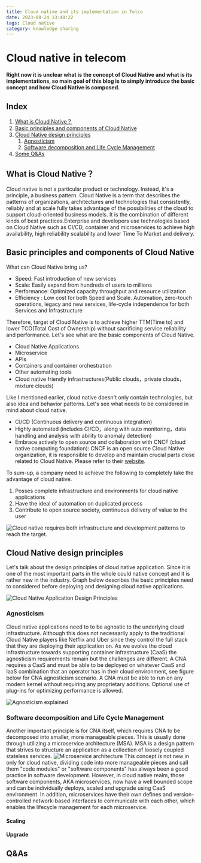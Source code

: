 ```yaml
---
title: Cloud native and its implementation in Telco
date: 2023-08-24 13:48:22
tags: Cloud native
category: knowledge sharing
---
```

# Cloud native in telecom 

**Right now it is unclear what is the concept of Cloud Native and what is its implementations, so main goal of this blog is to simply introduce the basic concept and how Cloud Native is composed.**
## Index
1. [What is Cloud Native？](#what-is-cloud-native)
2. [Basic principles and components of Cloud Native](#basic-principles-and-conponents-of-cloud-native)
3. [Cloud Native design principles](#cloud-native-design-priciples)
    1.  [Agnosticism](#agnosticism)
    2.  [Software decomposition and Life Cycle Management](#software-decomposition-and-life-cycle-management)
4. [Some Q&As](#qas)



## What is Cloud Native？
Cloud native is not a particular product or technology. Instead, it's a principle, a business pattern. Cloud Native is a term that describes the patterns of organizations, architectures and technologies that consistently, reliably and at scale fully takes advantage of the possibilities of the cloud to support cloud-oriented business models. It is the combination of different kinds of best practices.Enterprise and developers use technologies based on Cloud Native such as CI/CD, container and microservices to achieve high availability, high reliability scalability and lower Time To Market and delivery.


## Basic principles and components of Cloud Native
What can Cloud Native bring us?
- Speed: Fast introduction of new services
- Scale: Easily expand from hundreds of users to millions
- Performance: Optimized capacity throughput and resource utilization
- Efficiency : Low cost for both Speed and Scale. Automation, zero-touch operations, legacy and new services, life-cycle independence for both Services and
Infrastructure

Therefore, target of Cloud Native is to achieve higher TTM(Time to) and lower TCO(Total Cost of Ownership) without sacrificing service reliability and performance. Let's see what are the basic components of Cloud Native.

- Cloud Native Applications
- Microservice
- APIs
- Containers and container orchestration
- Other automating tools
- Cloud native friendly infrastructures(Public clouds，private clouds，mixture clouds)

Like I mentioned earlier, cloud native doesn't only contain technologies, but also idea and behavior patterns. Let's see what needs to be considered in mind about cloud native.

- CI/CD (Continuous delivery and continuous integration)
- Highly automated (includes CI/CD，along with auto monitoring，data handling and analysis with ability to anomaly detection)
- Embrace actively to open source and collaboration with CNCF (cloud native computing foundation): CNCF is an open source Cloud Native organization, it is responsible to develop and maintain crucial parts close related to Cloud Native. Please refer to their [website](https://www.cncf.io/).

To sum-up, a company need to achieve the following to completely take the advantage of cloud native.

1. Posses complete infrastructure and environments for cloud native applications
2. Have the ideal of automation on duplicated process
3. Contribute to open source society, continuous delivery of value to the user

![Cloud native requires both infrastructure and development patterns to reach the target.](https://s2.loli.net/2023/09/14/2uHknclWej18IiB.png)

## Cloud Native design principles
Let's talk about the design principles of cloud native application. Since it is one of the most important parts in the whole could native concept and it is rather new in the industry.  Graph below describes the basic principles need to considered before deploying and designing cloud native applications.

![Cloud Native Application Design Principles](https://s2.loli.net/2023/10/18/ErKoVcvehbxfl9i.png)

### Agnosticism

Cloud native applications need to to be agnostic to the underlying cloud infrastructure. Although this does not necessarily apply to the traditional Cloud Native players like Netflix and Uber since they control the full stack that they are deploying their application on.
As we evolve the cloud infrastructure towards supporting container infrastructure (CaaS) the agnosticism requirements remain but the challenges are different. A CNA requires a CaaS and must be able to be deployed on whatever CaaS and IaaS combination that an operator has in their cloud environment, see figure below for CNA agnosticism scenario. A CNA must be able to run on any modern kernel without requiring any proprietary additions. Optional use of plug-ins for optimizing performance is allowed.

![Agnosticism explained](https://s2.loli.net/2023/10/18/ctJGAWqylKeRxuz.png)


### Software decomposition and Life Cycle Management

Another important principle is for CNA itself, which requires CNA to be decomposed into smaller, more manageable pieces. This is usually done through utilizing a microservice architecture (MSA). MSA is a design pattern that strives to structure an application as a collection of loosely coupled stateless services.
![Microservice architecture](https://s2.loli.net/2023/10/23/KhxQlkCBGo7WI9z.png)
This concept is not new in only for cloud native, dividing code into more manageable pieces and call them "code modules" or "software components" has always been a good practice in software development. However, in cloud native realm, those software components, AKA microservices, now have a well bounded scope and can be individually deploys, scaled and upgrade using CaaS environment. In addition, microservices have their own defines and version-controlled network-based interfaces to communicate with each other, which enables the lifecycle management for each microservice.

#### Scaling
#### Upgrade
## Q&As